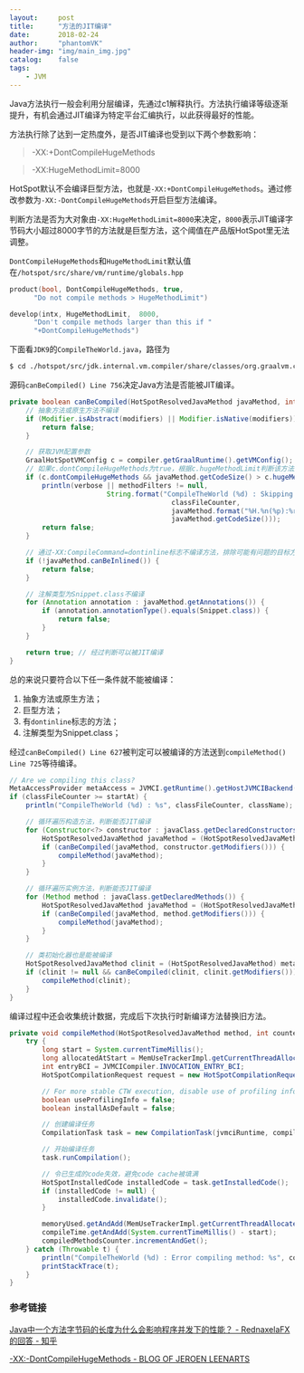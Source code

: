 ```yaml
---
layout:     post
title:      "方法的JIT编译"
date:       2018-02-24
author:     "phantomVK"
header-img: "img/main_img.jpg"
catalog:    false
tags:
    - JVM
---
```


Java方法执行一般会利用分层编译，先通过c1解释执行。方法执行编译等级逐渐提升，有机会通过JIT编译为特定平台汇编执行，以此获得最好的性能。

方法执行除了达到一定热度外，是否JIT编译也受到以下两个参数影响：

> -XX:+DontCompileHugeMethods

> -XX:HugeMethodLimit=8000

HotSpot默认不会编译巨型方法，也就是`-XX:+DontCompileHugeMethods`。通过修改参数为`-XX:-DontCompileHugeMethods`开启巨型方法编译。

判断方法是否为大对象由`-XX:HugeMethodLimit=8000`来决定，`8000`表示JIT编译字节码大小超过8000字节的方法就是巨型方法，这个阈值在产品版HotSpot里无法调整。

`DontCompileHugeMethods`和`HugeMethodLimit`默认值在`/hotspot/src/share/vm/runtime/globals.hpp`

```c
product(bool, DontCompileHugeMethods, true,
      "Do not compile methods > HugeMethodLimit")  

develop(intx, HugeMethodLimit,  8000,                                     
      "Don't compile methods larger than this if "                      
      "+DontCompileHugeMethods") 
```

下面看`JDK9`的`CompileTheWorld.java`，路径为

```bash
$ cd ./hotspot/src/jdk.internal.vm.compiler/share/classes/org.graalvm.compiler.hotspot/src/org/graalvm/compiler/hotspot
```

源码`canBeCompiled() Line 756`决定Java方法是否能被JIT编译。

```java
private boolean canBeCompiled(HotSpotResolvedJavaMethod javaMethod, int modifiers) {
    // 抽象方法或原生方法不编译
    if (Modifier.isAbstract(modifiers) || Modifier.isNative(modifiers)) {
        return false;
    }

    // 获取JVM配置参数
    GraalHotSpotVMConfig c = compiler.getGraalRuntime().getVMConfig();
    // 如果c.dontCompileHugeMethods为true，根据c.hugeMethodLimit判断该方法是否为巨型方法
    if (c.dontCompileHugeMethods && javaMethod.getCodeSize() > c.hugeMethodLimit) {
        println(verbose || methodFilters != null,
                        String.format("CompileTheWorld (%d) : Skipping huge method %s (use -XX:-DontCompileHugeMethods or -XX:HugeMethodLimit=%d to include it)",
                                        classFileCounter,
                                        javaMethod.format("%H.%n(%p):%r"),
                                        javaMethod.getCodeSize()));
        return false;
    }

    // 通过-XX:CompileCommand=dontinline标志不编译方法，排除可能有问题的目标方法
    if (!javaMethod.canBeInlined()) {
        return false;
    }

    // 注解类型为Snippet.class不编译
    for (Annotation annotation : javaMethod.getAnnotations()) {
        if (annotation.annotationType().equals(Snippet.class)) {
            return false;
        }
    }

    return true; // 经过判断可以被JIT编译
}
```

总的来说只要符合以下任一条件就不能被编译：

 1. 抽象方法或原生方法；
 2. 巨型方法；
 3. 有`dontinline`标志的方法；
 4. 注解类型为Snippet.class；

经过`canBeCompiled() Line 627`被判定可以被编译的方法送到`compileMethod() Line 725`等待编译。

```java
// Are we compiling this class?
MetaAccessProvider metaAccess = JVMCI.getRuntime().getHostJVMCIBackend().getMetaAccess();
if (classFileCounter >= startAt) {
    println("CompileTheWorld (%d) : %s", classFileCounter, className);

    // 循环遍历构造方法，判断能否JIT编译
    for (Constructor<?> constructor : javaClass.getDeclaredConstructors()) {
        HotSpotResolvedJavaMethod javaMethod = (HotSpotResolvedJavaMethod) metaAccess.lookupJavaMethod(constructor);
        if (canBeCompiled(javaMethod, constructor.getModifiers())) {
            compileMethod(javaMethod);
        }
    }

    // 循环遍历实例方法，判断能否JIT编译
    for (Method method : javaClass.getDeclaredMethods()) {
        HotSpotResolvedJavaMethod javaMethod = (HotSpotResolvedJavaMethod) metaAccess.lookupJavaMethod(method);
        if (canBeCompiled(javaMethod, method.getModifiers())) {
            compileMethod(javaMethod);
        }
    }

    // 类初始化器也是能被编译
    HotSpotResolvedJavaMethod clinit = (HotSpotResolvedJavaMethod) metaAccess.lookupJavaType(javaClass).getClassInitializer();
    if (clinit != null && canBeCompiled(clinit, clinit.getModifiers())) {
        compileMethod(clinit);
    }
}
```

编译过程中还会收集统计数据，完成后下次执行时新编译方法替换旧方法。

```java
private void compileMethod(HotSpotResolvedJavaMethod method, int counter) {
    try {
        long start = System.currentTimeMillis();
        long allocatedAtStart = MemUseTrackerImpl.getCurrentThreadAllocatedBytes();
        int entryBCI = JVMCICompiler.INVOCATION_ENTRY_BCI;
        HotSpotCompilationRequest request = new HotSpotCompilationRequest(method, entryBCI, 0L);

        // For more stable CTW execution, disable use of profiling information
        boolean useProfilingInfo = false;
        boolean installAsDefault = false;

        // 创建编译任务
        CompilationTask task = new CompilationTask(jvmciRuntime, compiler, request, useProfilingInfo, installAsDefault);

        // 开始编译任务
        task.runCompilation();

        // 令已生成的code失效，避免code cache被填满
        HotSpotInstalledCode installedCode = task.getInstalledCode();
        if (installedCode != null) {
            installedCode.invalidate();
        }

        memoryUsed.getAndAdd(MemUseTrackerImpl.getCurrentThreadAllocatedBytes() - allocatedAtStart);
        compileTime.getAndAdd(System.currentTimeMillis() - start);
        compiledMethodsCounter.incrementAndGet();
    } catch (Throwable t) {
        println("CompileTheWorld (%d) : Error compiling method: %s", counter, method.format("%H.%n(%p):%r"));
        printStackTrace(t);
    }
}
```


### 参考链接

[Java中一个方法字节码的长度为什么会影响程序并发下的性能？ - RednaxelaFX的回答 - 知乎](https://www.zhihu.com/question/263322849/answer/268228465)

[-XX:-DontCompileHugeMethods - BLOG OF JEROEN LEENARTS](https://leenarts.net/2010/05/26/dontcompilehugemethods/)

